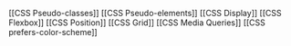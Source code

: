 [[CSS Pseudo-classes]]
[[CSS Pseudo-elements]]
[[CSS Display]]
[[CSS Flexbox]]
[[CSS Position]]
[[CSS Grid]]
[[CSS Media Queries]]
[[CSS prefers-color-scheme]]